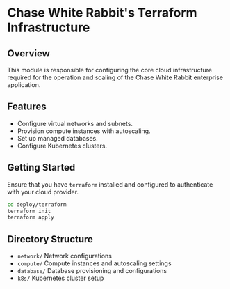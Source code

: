 # Chase White Rabbit's Terraform Infrastructure

## Overview
This module is responsible for configuring the core cloud infrastructure required for the operation and scaling of the Chase White Rabbit enterprise application.

## Features
- Configure virtual networks and subnets.
- Provision compute instances with autoscaling.
- Set up managed databases.
- Configure Kubernetes clusters.

## Getting Started
Ensure that you have `terraform` installed and configured to authenticate with your cloud provider.

```bash
cd deploy/terraform
terraform init
terraform apply
```

## Directory Structure

- `network/`    Network configurations
- `compute/`    Compute instances and autoscaling settings
- `database/`   Database provisioning and configurations
- `k8s/`        Kubernetes cluster setup
